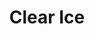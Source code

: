 ---
layout: ../../layouts/PostLayout.astro
title: 'Clear Ice'
pubDate: 2023-04-20
video:
    path: 'clear-ice'
    name: 'clear-ice'
    alt: 'Clear Ice'
    thumbnail: 'clear-ice.png' 
settings:
    format: 'standard'
    color: 'black'
tags: ["food"]
---